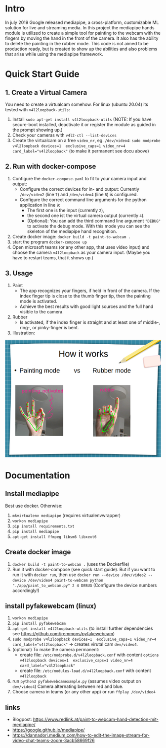 # Intro
In july 2019 Google released mediapipe, a cross-platform, customizable ML solution for live and streaming media. In this project the mediapipe hands module is utilized to create a simple tool for painting to the webcam with the fingers by moving the hand in the front of the camera. It also has the ability to delete the painting in the rubber mode. This code is not aimed to be production ready, but is created to show up the abilities and also problems that arise while using the mediapipe framework.

# Quick Start Guide
##  1. Create a Virtual Camera

You need to create a virtualcam somehow. For linux (ubuntu 20.04) its tested with `v4l2loopback-utils`:

   1. Install `sudo apt-get install v4l2loopback-utils` (NOTE: If you have secure-boot installed, deactivate it or register the module as guided in the prompt showing up.)
   2. Check your cameras with `v4l2-ctl --list-devices`
   3. Create the virtualcam on a free `video_nr`, eg. `/dev/video4`: `sudo modprobe v4l2loopback devices=1  exclusive_caps=1 video_nr=4 card_label="v4l2loopback"` (to make it permanent see docu above)

## 2. Run with docker-compose

1. Configure the `docker-compose.yaml` to fit to your camera input and output:
    - Configure the correct devices for in- and output: Currently `/dev/video2` (line `7`) and `/dev/video4` (line `8`) is configured.
    - Configure the correct command line arguments for the python application in line `9`:
        - The first one is the input (currently `2`), 
        - the second one ist the virtual camera output (currently `4`).
        - (Optional): You can add the third command line argument `"DEBUG"` to activate the debug mode. With this mode you can see the skeleton of the mediapipe hand recognition.
2. Create docker image: `docker build -t paint-to-webcam .`
3. start the program `docker-compose up`
3. Open microsoft teams (or any other app, that uses video input) and choose the camera `v4l2loopback` as your camera input. (Maybe you have to restart teams, that it shows up.)

## 3. Usage
1. Paint
    - The app recognizes your fingers, if held in front of the camera. If the index finger tip is close to the thumb finger tip, then the painting mode is activated.
    - Achieve the best results with good light sources and the full hand visible to the camera. 
2. Rubber
    - Is activated, if the index finger is straight and at least one of middle-, ring-, or pinky-finger is bent.
3. Illustration:
   
![image info](./how_it_works.png)

# Documentation

## Install mediapipe
Best use docker. Otherwise:
1. `mkvirtualenv mediapipe` (requires virtualenvwrapper)
2. `workon mediapipe`
3. `pip install requirements.txt`   
4. `pip install mediapipe`
5. `apt-get install ffmpeg libsm6 libxext6`

## Create docker image
1. `docker build -t paint-to-webcam .` (uses the Dockerfile)
2. Run it with docker-compose (see quick start guide). But if you want to run it with `docker run`, then use `docker run --device /dev/video2 --device /dev/video4 paint-to-webcam python "./app/paint_to_webcam.py" 2 4 DEBUG` (Configure the device numbers accordingly!)

## install pyfakewebcam (linux)
1. `workon mediapipe`
2. `pip install pyfakewebcam`
3. `apt-get install v4l2loopback-utils` (to install further dependencies see https://github.com/jremmons/pyfakewebcam)
4. `sudo modprobe v4l2loopback devices=1  exclusive_caps=1 video_nr=4 card_label="v4l2loopback"` -> creates virutal cam `dev/video4`.
5. (optional) To make the camera permanent:
   - create file: `/etc/modprobe.d/v4l2loopback.conf` with content `options v4l2loopback devices=1  exclusive_caps=1 video_nr=4 card_label="v4l2loopback"`
   - create file: `/etc/modules-load.d/v4l2loopback.conf` with content `v4l2loopback`
6. run `python3 pyfakewebcamexample.py` (assumes video output on `dev/video4`) Camera alternating between red and blue. 
7. Choose camera in teams (or any other app) or run `ffplay /dev/video4`

## links
- Blogpost: https://www.redlink.at/paint-to-webcam-hand-detection-mit-mediapipe/
- https://google.github.io/mediapipe/
- https://dannadori.medium.com/how-to-edit-the-image-stream-for-video-chat-teams-zoom-3acb58669f26

